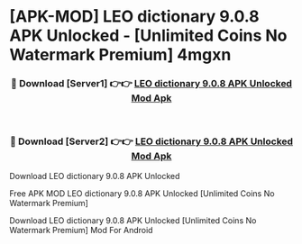 # [APK-MOD] LEO dictionary 9.0.8 APK Unlocked - [Unlimited Coins No Watermark Premium] 4mgxn



<div align="center">
<h3>🔴 Download [Server1] 👉👉 <a href="https://momento.my/?title=LEO_dictionary_9.0.8_APK_Unlocked">LEO dictionary 9.0.8 APK Unlocked Mod Apk</a></h3><br>

<h3>🔴 Download [Server2] 👉👉 <a href="https://momento.my/?title=LEO_dictionary_9.0.8_APK_Unlocked">LEO dictionary 9.0.8 APK Unlocked Mod Apk</a></h3>
</div>



Download LEO dictionary 9.0.8 APK Unlocked 

Free APK MOD LEO dictionary 9.0.8 APK Unlocked [Unlimited Coins No Watermark Premium]

Download LEO dictionary 9.0.8 APK Unlocked [Unlimited Coins No Watermark Premium] Mod For Android
